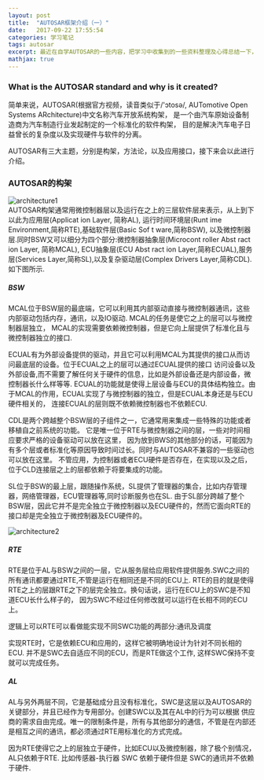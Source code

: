```yaml
---
layout: post
title:  "AUTOSAR框架介绍（一）" 
date:   2017-09-22 17:55:54
categories: 学习笔记
tags: autosar 
excerpt: 最近在自学AUTOSAR的一些内容，把学习中收集到的一些资料整理及心得总结一下，作为学习笔记，若有错误及建议，请一定要告诉我，不胜感激。    
mathjax: true
---
```


### What is the AUTOSAR standard and why is it created?

简单来说，AUTOSAR(根据官方视频，读音类似于/'ɔtosə/, AUTomotive Open Systems ARchitecture)中文名称汽车开放系统构架，
是一个由汽车原始设备制造商为汽车制造行业发起制定的一个标准化的软件构架，
目的是解决汽车电子日益曾长的复杂度以及实现硬件与软件的分离。

AUTOSAR有三大主题，分别是构架，方法论，以及应用接口，接下来会以此进行介绍。

### AUTOSAR的构架
![architecture1]({{site.url}}assets/autosar/architecture1.png)  
AUTOSAR构架通常用微控制器层以及运行在之上的三层软件层来表示，从上到下以此为应用层(Applicat ion Layer, 简称AL),
运行时间环境层(Runt ime Environment,简称RTE),基础软件层(Basic Sof t ware,简称BSW),
以及微控制器层.同时BSW又可以细分为四个部分:微控制器抽象层(Microcont roller Abst ract ion Layer, 简称MCAL),
ECU抽象层(ECU Abst ract ion Layer,简称ECUAL),服务层(Services Layer,简称SL),以及复杂驱动层(Complex
Drivers Layer,简称CDL).如下图所示.

##### BSW

MCAL位于BSW层的最底端，它可以利用其内部驱动直接与微控制器通讯，这些内部驱动包括内存，通讯，以及IO驱动.
MCAL的任务是使它之上的层可以与微控制器层独立， MCAL的实现需要依赖微控制器，但是它向上层提供了标准化且与微控制器独立的接口.

ECUAL有为外部设备提供的驱动，并且它可以利用MCAL为其提供的接口从而访问最底层的设备。位于ECUAL之上的层可以通过ECUAL提供的接口
访问设备以及外部设备,而不需要了解任何关于硬件的信息，比如是外部设备还是内部设备，微控制器长什么样等等. 
ECUAL的功能就是使得上层设备与ECU的具体结构独立。由于MCAL的作用，ECUAL实现了与微控制器的独立，但是ECUAL本身还是与ECU硬件相关的，
连接ECUAL的层则既不依赖微控制器也不依赖ECU.

CDL是两个跨越整个BSW层的子组件之一，它通常用来集成一些特殊的功能或者移植自之前系统的功能。
它是唯一位于RTE与微控制器之间的层，一些对时间相应要求严格的设备驱动可以放在这里，
因为放到BWS的其他部分的话，可能因为有多个层或者标准化等原因导致时间过长。同时与AUTOSAR不兼容的一些驱动也可以放在这里。
不管应用，为控制器或者ECU硬件是否存在，在实现以及之后，位于CLD连接层之上的层都依赖于将要集成的功能。

SL位于BSW的最上层，跟随操作系统，SL提供了管理器的集合，比如内存管理器，网络管理器，ECU管理器等,同时诊断服务也在SL.
由于SL部分跨越了整个BSW层，因此它并不是完全独立于微控制器以及ECU硬件的，然而它面向RTE的接口却是完全独立于微控制器及ECU硬件的。

![architecture2]({{site.url}}assets/autosar/architecture2.png)  

##### RTE 

RTE是位于AL与BSW之间的一层，它从服务层给应用软件提供服务.SWC之间的所有通讯都要通过RTE,不管是运行在相同还是不同的ECU上. 
RTE的目的就是使得RTE之上的层跟RTE之下的层完全独立。换句话说，运行在ECU上的SWC是不知道ECU长什么样子的，
因为SWC不经过任何修改就可以运行在长相不同的ECU上。

逻辑上可以RTE可以看做能实现不同SWC功能的两部分:通讯及调度

实现RTE时，它是依赖ECU和应用的，这样它被明确地设计为针对不同长相的ECU. 并不是SWC去自适应不同的ECU，而是RTE做这个工作,
这样SWC保持不变就可以完成任务。

##### AL

AL与另外两层不同，它是基础成分且没有标准化，SWC是这层以及AUTOSAR的关键部分，并且已经作为专用部分。创建SWC以及其在AL中的行为可以根据
供应商的需求自由完成。唯一的限制条件是，所有与其他部分的通信，不管是在内部还是相互之间的通讯，都必须通过RTE用标准化的方式完成。

因为RTE使得它之上的层独立于硬件，比如ECU以及微控制器，除了极个别情况，AL只依赖于RTE. 
比如传感器-执行器 SWC 依赖于硬件但是 SWC的通讯并不依赖于硬件.


